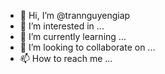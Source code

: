 - 👋 Hi, I’m @trannguyengiap
- 👀 I’m interested in ...
- 🌱 I’m currently learning ...
- 💞️ I’m looking to collaborate on ...
- 📫 How to reach me ...

<!---
trannguyengiap/trannguyengiap is a ✨ special ✨ repository because its `README.md` (this file) appears on your GitHub profile.
You can click the Preview link to take a look at your changes.
--->
